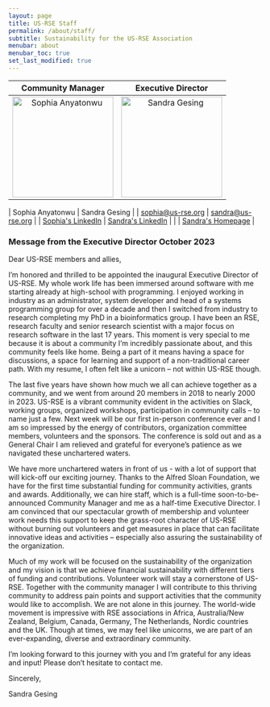 ```yaml
---
layout: page
title: US-RSE Staff
permalink: /about/staff/
subtitle: Sustainability for the US-RSE Association 
menubar: about
menubar_toc: true
set_last_modified: true
---
```


|**Community Manager**|**Executive Director**|
|:---:|:---:|
| <img width="200" alt="Sophia Anyatonwu" src="https://github.com/USRSE/usrse.github.io/assets/4429799/fa981384-f986-4a80-a02b-07fad91b2fa6"> | <img width="200" alt="Sandra Gesing" src="https://github.com/USRSE/usrse.github.io/issues/1495#issuecomment-2116308431"> |

| Sophia Anyatonwu | Sandra Gesing |
| [sophia@us-rse.org](mailto:sophia@us-rse.org) | [sandra@us-rse.org](mailto:sandra@us-rse.org) |
| [Sophia's LinkedIn](https://www.linkedin.com/in/sophiaanyatonwu/) | [Sandra's LinkedIn](https://www.linkedin.com/in/sandragesing/) |
| | [Sandra's Homepage](http://sandra-gesing.com/) |


### Message from the Executive Director October 2023

Dear US-RSE members and allies,
 
I’m honored and thrilled to be appointed the inaugural Executive Director of US-RSE. My whole work life has been 
immersed around software with me starting already at high-school with programming. I enjoyed working in industry as 
an administrator, system developer and head of a systems programming group for over a decade and then I switched 
from industry to research completing my PhD in a bioinformatics group. I have been an RSE, research faculty and 
senior research scientist with a major focus on research software in the last 17 years. This moment is very special to me 
because it is about a community I’m incredibly passionate about, and this community feels like home. Being a part 
of it means having a space for discussions, a space for learning and support of a non-traditional career path. 
With my resume, I often felt like a unicorn – not within US-RSE though.

The last five years have shown how much we all can achieve together as a community, and we went from around 20 members 
in 2018 to nearly 2000 in 2023. US-RSE is a vibrant community evident in the activities on Slack, working groups, 
organized workshops, participation in community calls – to name just a few. Next week will be our first in-person 
conference ever and I am so impressed by the energy of contributors, organization committee members, volunteers and 
the sponsors. The conference is sold out and as a General Chair I am relieved and grateful for everyone’s patience as 
we navigated these unchartered waters.

We have more unchartered waters in front of us - with a lot of support that will kick-off our exciting journey. 
Thanks to the Alfred Sloan Foundation, we have for the first time substantial funding for community activities, grants 
and awards. Additionally, we can hire staff, which is a full-time soon-to-be-announced Community Manager and me as a 
half-time Executive Director. I am convinced that our spectacular growth of membership and volunteer work needs this 
support to keep the grass-root character of US-RSE without burning out volunteers and get measures in place that can 
facilitate innovative ideas and activities – especially also assuring the sustainability of the organization.

Much of my work will be focused on the sustainability of the organization and my vision is that we achieve financial 
sustainability with different tiers of funding and contributions. Volunteer work will stay a cornerstone of US-RSE. 
Together with the community manager I will contribute to this thriving community to address pain points and support 
activities that the community would like to accomplish. We are not alone in this journey. The world-wide movement is 
impressive with RSE associations in Africa, Australia/New Zealand, Belgium, Canada, Germany, The Netherlands, Nordic 
countries and the UK. Though at times, we may feel like unicorns, we are part of an ever-expanding, diverse and extraordinary 
community. 

I’m looking forward to this journey with you and I’m grateful for any ideas and input! Please don’t hesitate to contact me.
 
Sincerely,

Sandra Gesing
